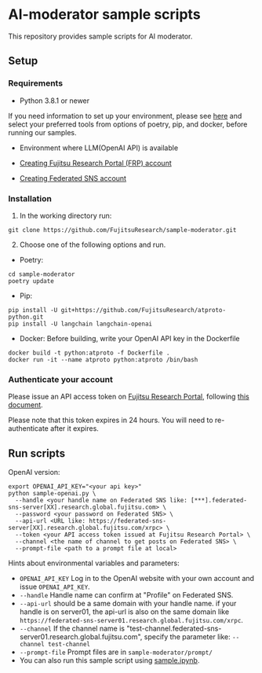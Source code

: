 # AI-moderator sample scripts

This repository provides sample scripts for AI moderator.

## Setup

### Requirements

 - Python 3.8.1 or newer

If you need information to set up your environment, please see [here](docs/setup.md) and select your preferred tools from options of poetry, pip, and docker, before running our samples.

 - Environment where LLM(OpenAI API) is available

  - [Creating Fujitsu Research Portal (FRP) account](https://en-portal.research.global.fujitsu.com/content/creating_account_v1.3.pdf)

 - [Creating Federated SNS account](https://en-portal.research.global.fujitsu.com/content/FeS%20Application%20User%20Manual_en.pdf)

### Installation

1. In the working directory run:

```
git clone https://github.com/FujitsuResearch/sample-moderator.git
```

2. Choose one of the following options and run.


 - Poetry:
```
cd sample-moderator
poetry update
```

 - Pip:
```
pip install -U git+https://github.com/FujitsuResearch/atproto-python.git
pip install -U langchain langchain-openai
```

 - Docker: Before building, write your OpenAI API key in the Dockerfile
```
docker build -t python:atproto -f Dockerfile .
docker run -it --name atproto python:atproto /bin/bash
```

### Authenticate your account

Please issue an API access token on [Fujitsu Research Portal](https://en-portal.research.global.fujitsu.com/), following [this document](https://en-portal.research.global.fujitsu.com/content/issuing_api_tokens_v1.1.pdf). 

Please note that this token expires in 24 hours. You will need to re-authenticate after it expires.


## Run scripts

OpenAI version:
```
export OPENAI_API_KEY="<your api key>"
python sample-openai.py \
  --handle <your handle name on Federated SNS like: [***].federated-sns-server[XX].research.global.fujitsu.com> \
  --password <your password on Federated SNS> \
  --api-url <URL like: https://federated-sns-server[XX].research.global.fujitsu.com/xrpc> \
  --token <your API access token issued at Fujitsu Research Portal> \
  --channel <the name of channel to get posts on Federated SNS> \
  --prompt-file <path to a prompt file at local> 
```

Hints about environmental variables and parameters:
 - `OPENAI_API_KEY` Log in to the OpenAI website with your own account and issue `OPENAI_API_KEY`.
 - `--handle`  Handle name can confirm at "Profile" on Federated SNS.
 - `--api-url` should be a same domain with your handle name. if your handle is on server01, the api-url is also on the same domain like `https://federated-sns-server01.research.global.fujitsu.com/xrpc`.
 - `--channel` If the channel name is "test-channel.federated-sns-server01.research.global.fujitsu.com", specify the parameter like: `--channel test-channel`
 - `--prompt-file` Prompt files are in `sample-moderator/prompt/`
 - You can also run this sample script using [sample.ipynb](https://colab.research.google.com/github/FujitsuResearch/sample-moderator/blob/main/sample.ipynb).
